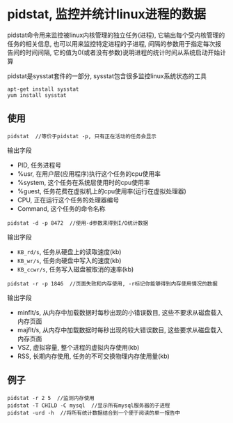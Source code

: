 # pidstat, 监控并统计linux进程的数据

pidstat命令用来监控被linux内核管理的独立任务(进程), 它输出每个受内核管理的任务的相关信息, 也可以用来监控特定进程的子进程, 间隔的参数用于指定每次报告间的时间间隔, 它的值为0(或者没有参数)说明进程的统计时间从系统启动开始计算

pidstat是sysstat套件的一部分, sysstat包含很多监控linux系统状态的工具
```
apt-get install sysstat
yum install sysstat
```

## 使用

```
pidstat  //等价于pidstat -p, 只有正在活动的任务会显示
```

输出字段
+ PID, 任务进程号
+ %usr, 在用户层(应用程序)执行这个任务的cpu使用率
+ %system, 这个任务在系统层使用时的cpu使用率
+ %guest, 任务花费在虚拟机上的cpu使用率(运行在虚拟处理器)
+ CPU, 正在运行这个任务的处理器编号
+ Command, 这个任务的命令名称

```
pidstat -d -p 8472  //使用-d参数来得到I/O统计数据
```

输出字段
+ `KB_rd/s`, 任务从硬盘上的读取速度(kb)
+ `KB_wr/s`, 任务向硬盘中写入的速度(kb)
+ `KB_ccwr/s`, 任务写入磁盘被取消的速率(kb)

```
pidstat -r -p 1846  //页面失败和内存使用, -r标记你能够得到内存使用情况的数据
```

输出字段
+ minflt/s, 从内存中加载数据时每秒出现的小错误数目, 这些不要求从磁盘载入内存页面
+ majflt/s, 从内存中加载数据时每秒出现的较大错误数目, 这些要求从磁盘载入内存页面
+ VSZ, 虚拟容量, 整个进程的虚拟内存使用(kb)
+ RSS, 长期内存使用, 任务的不可交换物理内存使用量(kb)

## 例子

```
pidstat -r 2 5  //监测内存使用
pidstat -T CHILD -C mysql  //显示所有mysql服务器的子进程
pidstat -urd -h  //将所有统计数据结合到一个便于阅读的单一报告中

```
